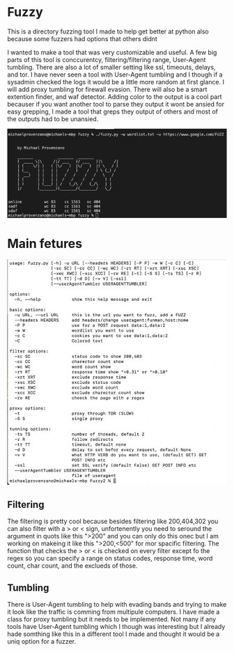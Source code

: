 # Fuzzy
This is a directory fuzzing tool I made to help get better at python
also because some fuzzers had options that others didnt 



I wanted to make a tool that was very customizable and useful. A few big parts of this tool is conccurentcy, filtering/filtering range,
User-Agent tumbling. There are also a lot of smaller setting like ssl, timeouts, delays, and tor. I have 
never seen a tool with User-Agent tumbling and I though if a sysadmin checked the logs it would be a little more random
at first glance. I will add proxy tumbling for firewall evasion. There will also be a smart extention finder, and waf detector.
Adding color to the output is a cool part becauser if you want another tool to parse they output it wont be ansied for easy grepping, 
I made a tool that greps they output of others and most of the outputs had to be unansied.

![alt text](https://github.com/MikeyPPPPPPPP/Fuzzy/blob/main/Screen%20Shot%202022-05-09%20at%204.35.32%20PM.png)

# Main fetures
![alt text](https://github.com/MikeyPPPPPPPP/Fuzzy/blob/main/options.png)


## Filtering

The filtering is pretty cool because besides filtering like 200,404,302  you can also filter with a > or < sign, unfortenently you need to seround the
argument in quots like this ">200" and you can only do this onec but I am working on makeing it like this ">200,<500" for mor spacific filtering.
The function that checks the > or < is checked on every filter except fo the regex so you can specify a range on status codes, response time, word count,
char count, and the exclueds of those.



## Tumbling

There is User-Agent tumbling to help with evading bands and trying to make it look like the traffic is comming from multipule computers. I have made a 
class for proxy tumbling but it needs to be implemented. Not many if any tools have User-Agent tumbling which I though was interesting but I already hade somthing like this in a different tool I made and thought it would be a uniq option for a fuzzer. 


